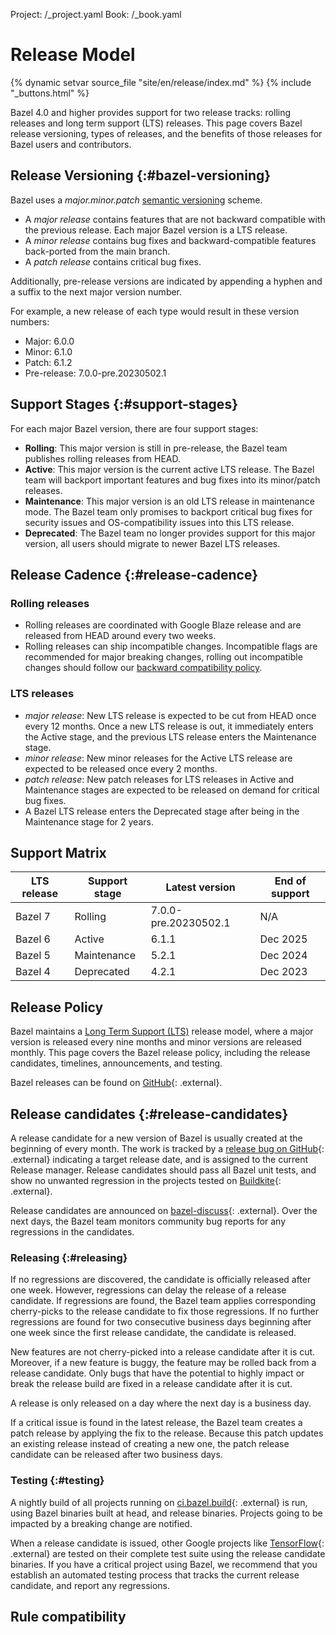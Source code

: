 Project: /_project.yaml
Book: /_book.yaml

# Release Model

{% dynamic setvar source_file "site/en/release/index.md" %}
{% include "_buttons.html" %}

Bazel 4.0 and higher provides support for two release tracks: rolling releases
and long term support (LTS) releases. This page covers Bazel release versioning,
types of releases, and the benefits of those releases for Bazel users and
contributors.

## Release Versioning {:#bazel-versioning}

Bazel uses a _major.minor.patch_ [semantic versioning](https://semver.org/)
scheme.

* A _major release_ contains features that are not backward compatible with the
  previous release. Each major Bazel version is a LTS release.
* A _minor release_ contains bug fixes and backward-compatible features
  back-ported from the main branch.
* A _patch release_ contains critical bug fixes.

Additionally, pre-release versions are indicated by appending a hyphen and a
suffix to the next major version number.

For example, a new release of each type would result in these version numbers:

* Major: 6.0.0
* Minor: 6.1.0
* Patch: 6.1.2
* Pre-release: 7.0.0-pre.20230502.1

## Support Stages {:#support-stages}

For each major Bazel version, there are four support stages:

* **Rolling**: This major version is still in pre-release, the Bazel team
  publishes rolling releases from HEAD.
* **Active**: This major version is the current active LTS release. The Bazel
  team will backport important features and bug fixes into its minor/patch
  releases.
* **Maintenance**: This major version is an old LTS release in maintenance mode.
  The Bazel team only promises to backport critical bug fixes for security
  issues and OS-compatibility issues into this LTS release.
* **Deprecated**: The Bazel team no longer provides support for this major
  version, all users should migrate to newer Bazel LTS releases.

## Release Cadence {:#release-cadence}

### Rolling releases

* Rolling releases are coordinated with Google Blaze release and are released
  from HEAD around every two weeks.
* Rolling releases can ship incompatible changes. Incompatible flags are
  recommended for major breaking changes, rolling out incompatible changes
  should follow our [backward compatibility
  policy](/release/backward-compatibility).

### LTS releases

* _major release_: New LTS release is expected to be cut from HEAD once every 12
  months. Once a new LTS release is out, it immediately enters the Active stage,
  and the previous LTS release enters the Maintenance stage.
* _minor release_: New minor releases for the Active LTS release are expected to
  be released once every 2 months.
* _patch release_: New patch releases for LTS releases in Active and Maintenance
  stages are expected to be released on demand for critical bug fixes.
* A Bazel LTS release enters the Deprecated stage after being in ​​the
  Maintenance stage for 2 years.

## Support Matrix

| LTS release | Support stage | Latest version | End of support |
| ----------- | ------------- | -------------- | -------------- |
| Bazel 7     | Rolling       | 7.0.0-pre.20230502.1 | N/A      |
| Bazel 6     | Active        | 6.1.1          | Dec 2025       |
| Bazel 5     | Maintenance   | 5.2.1          | Dec 2024       |
| Bazel 4     | Deprecated    | 4.2.1          | Dec 2023       |










## Release Policy

Bazel maintains a
[Long Term Support (LTS)](/release/versioning)
release model, where a major version is released every nine months and minor
versions are released monthly. This page covers the Bazel release policy,
including the release candidates, timelines, announcements, and testing.

Bazel releases can be found on
[GitHub](https://github.com/bazelbuild/bazel/releases){: .external}.

## Release candidates {:#release-candidates}

A release candidate for a new version of Bazel is usually created at the
beginning of every month. The work is tracked by a
[release bug on GitHub](https://github.com/bazelbuild/bazel/issues?q=is%3Aissue+is%3Aopen+label%3Arelease){: .external}
indicating a target release date, and is assigned to the current Release manager.
Release candidates should pass all Bazel unit tests, and show no unwanted
regression in the projects tested on [Buildkite](https://buildkite.com/bazel){: .external}.

Release candidates are announced on
[bazel-discuss](https://groups.google.com/g/bazel-discuss){: .external}.
Over the next days, the Bazel team monitors community bug reports for any
regressions in the candidates.

### Releasing {:#releasing}

If no regressions are discovered, the candidate is officially released after
one week. However, regressions can delay the release of a release candidate. If
regressions are found, the Bazel team applies corresponding cherry-picks to the
release candidate to fix those regressions. If no further regressions are found
for two consecutive business days beginning after one week since the first
release candidate, the candidate is released.

New features are not cherry-picked into a release candidate after it is cut.
Moreover, if a new feature is buggy, the feature may be rolled back from a
release candidate. Only bugs that have the potential to highly impact or break
the release build are fixed in a release candidate after it is cut.

A release is only released on a day where the next day is a business day.

If a critical issue is found in the latest release, the Bazel team creates a
patch release by applying the fix to the release. Because this patch updates an
existing release instead of creating a new one, the patch release candidate can
be released after two business days.

### Testing {:#testing}

A nightly build of all projects running on
[ci.bazel.build](https://github.com/bazelbuild/continuous-integration/blob/master/buildkite/README.md){: .external} is run, using Bazel
binaries built at head, and release binaries. Projects going to be impacted by a
breaking change are notified.

When a release candidate is issued, other Google projects like
[TensorFlow](https://tensorflow.org){: .external} are tested on their complete
test suite using the release candidate binaries. If you have a critical project
using Bazel, we recommend that you establish an automated testing process that
tracks the current release candidate, and report any regressions.



## Rule compatibility
